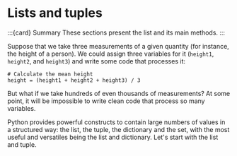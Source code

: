 # Lists and tuples

:::{card} Summary
These sections present the list and its main methods.
:::

Suppose that we take three measurements of a given quantity (for instance, the height of a person). We could assign three variables for it (`height1`, `height2`, and `height3`) and write some code that processes it:

    # Calculate the mean height
    height = (height1 + height2 + height3) / 3

But what if we take hundreds of even thousands of measurements? At some point, it will be impossible to write clean code that process so many variables.

Python provides powerful constructs to contain large numbers of values in a structured way: the list, the tuple, the dictionary and the set, with the most useful and versatiles being the list and dictionary. Let's start with the list and tuple.

``` {tableofcontents}
```

